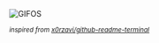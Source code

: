 <div align="justify">
<picture>
    <source media="(prefers-color-scheme: dark)" srcset="https://i.ibb.co/1f8yqhCJ/output-gif.gif">
    <source media="(prefers-color-scheme: light)" srcset="https://i.ibb.co/1f8yqhCJ/output-gif.gif">
    <img alt="GIFOS" src="https://i.ibb.co/1f8yqhCJ/output-gif.gif">
</picture>

<sub><i>inspired from [x0rzavi/github-readme-terminal](https://github.com/x0rzavi/github-readme-terminal)</i></sub>

</div>

<!-- Image deletion URL: https://ibb.co/Rpzr0ZX4/01b9933784550e837a6317972701234f -->
